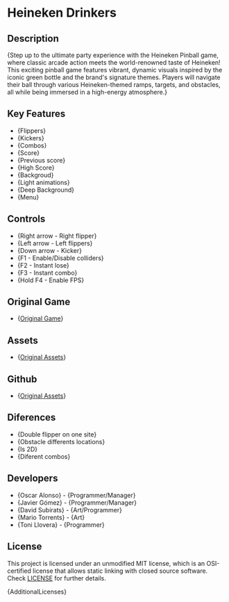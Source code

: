 # Heineken Drinkers

## Description

{Step up to the ultimate party experience with the Heineken Pinball game, where classic arcade action meets the world-renowned taste of Heineken! This exciting pinball game features vibrant, dynamic visuals inspired by the iconic green bottle and the brand's signature themes. Players will navigate their ball through various Heineken-themed ramps, targets, and obstacles, all while being immersed in a high-energy atmosphere.}

## Key Features

 - {Flippers}
 - {Kickers}
 - {Combos}
 - {Score}
 - {Previous score}
 - {High Score}
 - {Backgroud}
 - {Light animations}
 - {Deep Background}
 - {Menu}   

 
## Controls

 - {Right arrow - Right flipper}
 - {Left arrow - Left flippers}
 - {Down arrow - Kicker}
 - {F1 - Enable/Disable colliders}
 - {F2 - Instant lose}
 - {F3  - Instant combo}
 - {Hold F4 - Enable FPS}

 ## Original Game

 - {[Original Game](https://www.youtube.com/watch?v=Oqy46nl5kCA&ab_channel=CsepregiIvan(TBA))}

 ## Assets

 - {[Original Assets](https://www.youtube.com/watch?v=Oqy46nl5kCA&ab_channel=CsepregiIvan(TBA))}

  ## Github

 - {[Original Assets](https://github.com/javiergg14/Fisica_Pinball)}

 ## Diferences

 - {Double flipper on one site}
 - {Obstacle differents locations}
 - {Is 2D}
 - {Diferent combos}
 

## Developers

 - {Oscar Alonso} - {Programmer/Manager}
 - {Javier Gómez} - {Programmer/Manager}    
 - {David Subirats} - {Art/Programmer}
 - {Mario Torrents} - {Art}
 - {Toni Llovera} - {Programmer}

## License

This project is licensed under an unmodified MIT license, which is an OSI-certified license that allows static linking with closed source software. Check [LICENSE](LICENSE) for further details.

{AdditionalLicenses}
